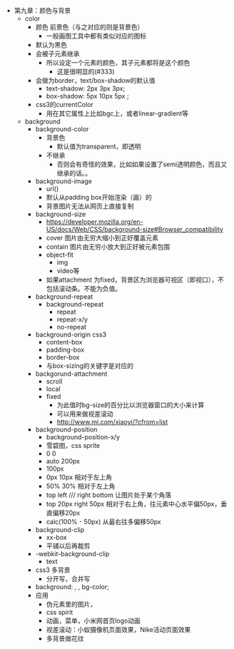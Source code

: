 * 第九章：颜色与背景
    - color
        + 颜色 前景色（与之对应的则是背景色）
            * 一般画图工具中都有类似对应的图标
        + 默认为黑色
        + 会被子元素继承
            * 所以设定一个元素的颜色，其子元素都将是这个颜色
                - 这是很明显的(#333)
        + 会做为border，text/box-shadow的默认值
            * text-shadow: 2px 3px 3px;
            * box-shadow: 5px 10px 5px ;
        + css3的currentColor
            * 用在其它属性上比如bgc上，或者linear-gradient等
    - background
        + background-color
            * 背景色
                - 默认值为transparent，即透明
            * 不继承
                - 否则会有奇怪的效果，比如如果设置了semi透明颜色，而且又继承的话。。
        + background-image
            * url()
            * 默认从padding box开始渲染（画）的
            * 背景图片无法从网页上直接复制
        + background-size
            * https://developer.mozilla.org/en-US/docs/Web/CSS/background-size#Browser_compatibility
            * cover 图片由无穷大缩小到正好覆盖元素
            * contain 图片由无穷小放大到正好被元素包围
            - object-fit
                + img
                + video等
            * 如果attachment 为fixed，背景区为浏览器可视区（即视口），不包括滚动条。不能为负值。
        + background-repeat
            * background-repeat
                - repeat
                - repeat-x/y
                - no-repeat
        + background-origin css3
            * content-box
            * padding-box
            * border-box
            * 与box-sizing的关键字是对应的
        + backgorund-attachment
            * scroll
            * local
            * fixed
                - 为此值时bg-size的百分比以浏览器窗口的大小来计算
                - 可以用来做视差滚动
                - http://www.mi.com/xiaoyi/?cfrom=list
        + background-position
            * background-position-x/y
            * 雪碧图，css sprite
            * 0 0
            * auto 200px
            * 100px 
            * 0px 10px 相对于左上角
            * 50% 30% 相对于左上角
            * top left /// right bottom 让图片处于某个角落
            * top 20px right 50px   相对于右上角，往元素中心水平偏50px，垂直偏移20px
            * calc(100% - 50px) 从最右往多偏移50px
        + background-clip
            * xx-box
            * 平铺以后再裁剪
        + -webkit-background-clip
            * text
        + css3 多背景
            * 分开写，合并写
        + background: <bg-img> <bg-repeat> <bg-origin> <bg-clip>, <bg-img> <bg-repeat> <bg-origin> <bg-clip>,<bg-img> <bg-repeat> <bg-origin> <bg-clip> bg-color;
        + 应用
            * 伪元素里的图片，
            * css spirit
            * 动画，菜单，小米网首页logo动画
            * 视差滚动：小蚁摄像机页面效果，Nike活动页面效果
            * 多背景做花纹
